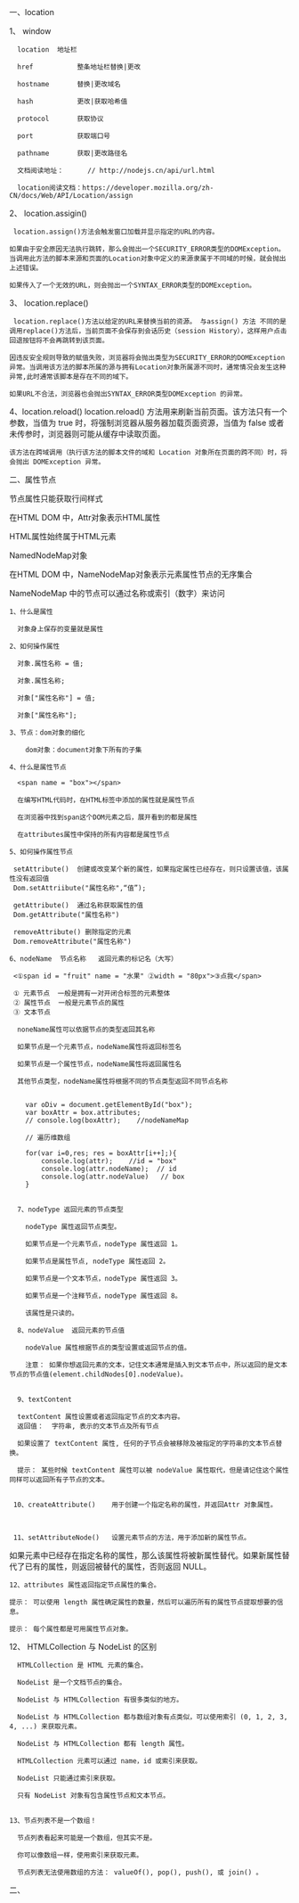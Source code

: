 一、location
   
   1、 window
       
      location  地址栏

      href           整条地址栏替换|更改

      hostname       替换|更改域名

      hash           更改|获取哈希值

      protocol       获取协议

      port           获取端口号

      pathname       获取|更改路径名

      文档阅读地址：      // http://nodejs.cn/api/url.html
                    
      location阅读文档：https://developer.mozilla.org/zh-CN/docs/Web/API/Location/assign
     
      

   2、 location.assigin()
        
     location.assign()方法会触发窗口加载并显示指定的URL的内容。

    如果由于安全原因无法执行跳转，那么会抛出一个SECURITY_ERROR类型的DOMException。当调用此方法的脚本来源和页面的Location对象中定义的来源隶属于不同域的时候，就会抛出上述错误。

    如果传入了一个无效的URL，则会抛出一个SYNTAX_ERROR类型的DOMException。


  3、 location.replace()

     location.replace()方法以给定的URL来替换当前的资源。 与assign() 方法 不同的是调用replace()方法后，当前页面不会保存到会话历史（session History），这样用户点击回退按钮将不会再跳转到该页面。

    因违反安全规则导致的赋值失败，浏览器将会抛出类型为SECURITY_ERROR的DOMException 异常。当调用该方法的脚本所属的源与拥有Location对象所属源不同时，通常情况会发生这种异常,此时通常该脚本是存在不同的域下。

    如果URL不合法，浏览器也会抛出SYNTAX_ERROR类型DOMException 的异常。


  4、location.reload()
    location.reload() 方法用来刷新当前页面。该方法只有一个参数，当值为 true 时，将强制浏览器从服务器加载页面资源，当值为 false 或者未传参时，浏览器则可能从缓存中读取页面。

    该方法在跨域调用（执行该方法的脚本文件的域和 Location 对象所在页面的跨不同）时，将会抛出 DOMException 异常。  



二、属性节点

  节点属性只能获取行间样式

  在HTML DOM 中，Attr对象表示HTML属性

   HTML属性始终属于HTML元素

   NamedNodeMap对象

   在HTML DOM 中，NameNodeMap对象表示元素属性节点的无序集合

   NameNodeMap 中的节点可以通过名称或索引（数字）来访问



    1、什么是属性

      对象身上保存的变量就是属性

    2、如何操作属性

      对象.属性名称 = 值;
      
      对象.属性名称;

      对象["属性名称"] = 值;

      对象["属性名称"];

    3、节点：dom对象的细化

        dom对象：document对象下所有的子集
  
    4、什么是属性节点

      <span name = "box"></span>

      在编写HTML代码时，在HTML标签中添加的属性就是属性节点

      在浏览器中找到span这个DOM元素之后，展开看到的都是属性

      在attributes属性中保持的所有内容都是属性节点

    5、如何操作属性节点

     setAttribute()  创建或改变某个新的属性，如果指定属性已经存在，则只设置该值，该属性没有返回值
     Dom.setAttriibute("属性名称",“值”);
      
     getAttribute()  通过名称获取属性的值
     Dom.getAttribute("属性名称")
    
     removeAttribute() 删除指定的元素
     Dom.removeAttribute("属性名称")

    6、nodeName  节点名称   返回元素的标记名（大写）

     <①span id = "fruit" name = "水果" ②width = "80px">③点我</span>

     ① 元素节点  一般是拥有一对开闭合标签的元素整体
     ② 属性节点  一般是元素节点的属性   
     ③ 文本节点

      noneName属性可以依据节点的类型返回其名称

      如果节点是一个元素节点，nodeName属性将返回标签名

      如果节点是一个属性节点，nodeName属性将返回属性名

      其他节点类型，nodeName属性将根据不同的节点类型返回不同节点名称


        var oDiv = document.getElementById("box");
        var boxAttr = box.attributes;
        // console.log(boxAttr);    //nodeNameMap
          
        // 遍历维数组

        for(var i=0,res; res = boxAttr[i++];){
            console.log(attr);    //id = "box"
            console.log(attr.nodeName);  // id 
            console.log(attr.nodeValue)   // box
        }
   
       
      7、nodeType 返回元素的节点类型

        nodeType 属性返回节点类型。

        如果节点是一个元素节点，nodeType 属性返回 1。

        如果节点是属性节点, nodeType 属性返回 2。

        如果节点是一个文本节点，nodeType 属性返回 3。

        如果节点是一个注释节点，nodeType 属性返回 8。

        该属性是只读的。

      8、nodeValue  返回元素的节点值

        nodeValue 属性根据节点的类型设置或返回节点的值。

        注意： 如果你想返回元素的文本，记住文本通常是插入到文本节点中，所以返回的是文本节点的节点值(element.childNodes[0].nodeValue)。


      9、textContent

      textContent 属性设置或者返回指定节点的文本内容。  
      返回值：	字符串, 表示的文本节点及所有节点

      如果设置了 textContent 属性, 任何的子节点会被移除及被指定的字符串的文本节点替换。

      提示： 某些时候 textContent 属性可以被 nodeValue 属性取代，但是请记住这个属性同样可以返回所有子节点的文本。


     10、createAttribute()    用于创建一个指定名称的属性，并返回Attr 对象属性。

       

     11、setAttributeNode()   设置元素节点的方法，用于添加新的属性节点。

如果元素中已经存在指定名称的属性，那么该属性将被新属性替代。如果新属性替代了已有的属性，则返回被替代的属性，否则返回 NULL。

    12、attributes 属性返回指定节点属性的集合。

    提示： 可以使用 length 属性确定属性的数量，然后可以遍历所有的属性节点提取想要的信息。

    提示： 每个属性都是可用属性节点对象。




   12、 HTMLCollection 与 NodeList 的区别

      HTMLCollection 是 HTML 元素的集合。

      NodeList 是一个文档节点的集合。

      NodeList 与 HTMLCollection 有很多类似的地方。

      NodeList 与 HTMLCollection 都与数组对象有点类似，可以使用索引 (0, 1, 2, 3, 4, ...) 来获取元素。

      NodeList 与 HTMLCollection 都有 length 属性。

      HTMLCollection 元素可以通过 name，id 或索引来获取。

      NodeList 只能通过索引来获取。

      只有 NodeList 对象有包含属性节点和文本节点。


    13、节点列表不是一个数组！

      节点列表看起来可能是一个数组，但其实不是。

      你可以像数组一样，使用索引来获取元素。

      节点列表无法使用数组的方法： valueOf(), pop(), push(), 或 join() 。


  二、
  

